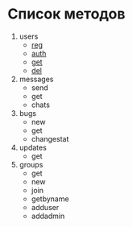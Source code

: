 # Список методов
1. users
    * [reg](users/reg.md "Перейти")
    * [auth](users/auth.md "Перейти")
    * [get](users/get.md "Перейти")
    * [del](users/del.md "Перейти")
2. messages
    * send
    * get
    * chats
3. bugs
    * new
    * get
    * changestat
4. updates
    * get
5. groups
    * get
    * new
    * join
    * getbyname
    * adduser
    * addadmin
    
    
    
